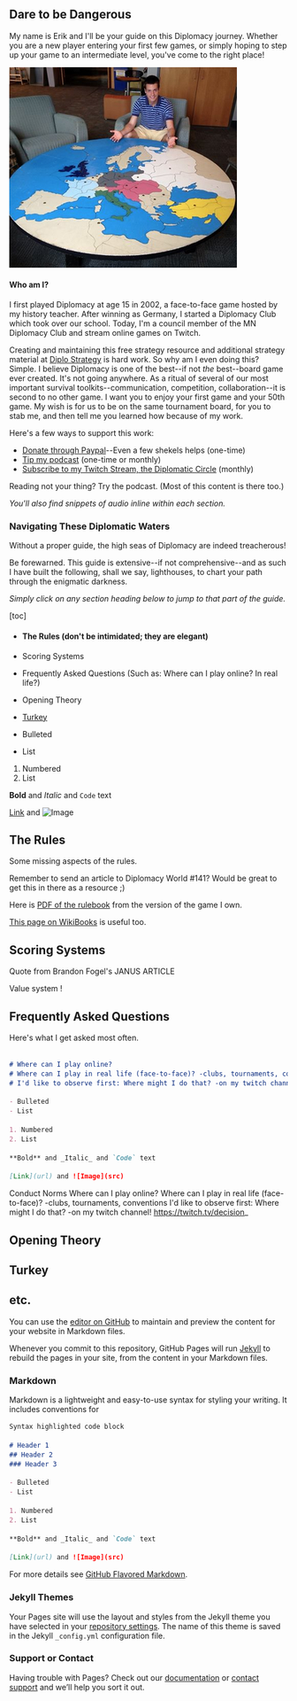## Dare to be Dangerous

My name is Erik and I'll be your guide on this Diplomacy journey. Whether you are a new player entering your first few games, or simply hoping to step up your game to an intermediate level, you've come to the right place!

![That's me at Saint Olaf College](/images/stolaf.png)

#### Who am I?

I first played Diplomacy at age 15 in 2002, a face-to-face game hosted by my history teacher. After winning as Germany, I started a Diplomacy Club which took over our school. Today, I'm a council member of the MN Diplomacy Club and stream online games on Twitch. 

Creating and maintaining this free strategy resource and additional strategy material at [Diplo Strategy](https://diplostrategy.com) is hard work. So why am I even doing this? Simple. I believe Diplomacy is one of the best--if not *the* best--board game ever created. It's not going anywhere. As a ritual of several of our most important survival toolkits--communication, competition, collaboration--it is second to no other game. I want you to enjoy your first game and your 50th game. My wish is for us to be on the same tournament board, for you to stab me, and then tell me you learned how because of my work.

Here's a few ways to support this work:

* [Donate through Paypal](https://paypal.me/erikv/7)--Even a few shekels helps (one-time)
* [Tip my podcast](https://tips.pinecast.com/jar/diplomacy-podcast) (one-time or monthly)
* [Subscribe to my Twitch Stream, the Diplomatic Circle](https://twitch.tv/decision_) (monthly)

Reading not your thing? Try the podcast. (Most of this content is there too.)

*You'll also find snippets of audio inline within each section.*

### Navigating These Diplomatic Waters

Without a proper guide, the high seas of Diplomacy are indeed treacherous! 

Be forewarned. This guide is extensive--if not comprehensive--and as such I have built the following, shall we say, lighthouses, to chart your path through the enigmatic darkness.

*Simply click on any section heading below to jump to that part of the guide.*

[toc]
- #### The Rules (don't be intimidated; they are elegant)
- Scoring Systems
- Frequently Asked Questions (Such as: Where can I play online? In real life?)
- Opening Theory
- [Turkey](#Turkey) 

- Bulleted
- List

1. Numbered
2. List

**Bold** and _Italic_ and `Code` text

[Link](url) and ![Image](src)


## The Rules 

Some missing aspects of the rules. 

Remember to send an article to Diplomacy World #141? Would be great to get this in there as a resource ;) 

Here is [PDF of the rulebook](https://www.wizards.com/avalonhill/rules/diplomacy.pdf) from the version of the game I own. 

[This page on WikiBooks](https://en.wikibooks.org/wiki/Diplomacy/Rules) is useful too.

## Scoring Systems

Quote from Brandon Fogel's JANUS ARTICLE

Value system ! 

## Frequently Asked Questions

Here's what I get asked most often. 

```markdown

# Where can I play online?
# Where can I play in real life (face-to-face)? -clubs, tournaments, conventions
# I'd like to observe first: Where might I do that? -on my twitch channel! https://twitch.tv/decision_

- Bulleted
- List

1. Numbered
2. List

**Bold** and _Italic_ and `Code` text

[Link](url) and ![Image](src)
```

Conduct
Norms
Where can I play online?
Where can I play in real life (face-to-face)? -clubs, tournaments, conventions
I'd like to observe first: Where might I do that? -on my twitch channel! https://twitch.tv/decision_

## Opening Theory

## Turkey <a name="Turkey"></a>

## etc.


You can use the [editor on GitHub](https://github.com/erikvanmechelen/diplomacybook/edit/master/README.md) to maintain and preview the content for your website in Markdown files.

Whenever you commit to this repository, GitHub Pages will run [Jekyll](https://jekyllrb.com/) to rebuild the pages in your site, from the content in your Markdown files.

### Markdown

Markdown is a lightweight and easy-to-use syntax for styling your writing. It includes conventions for

```markdown
Syntax highlighted code block

# Header 1
## Header 2
### Header 3

- Bulleted
- List

1. Numbered
2. List

**Bold** and _Italic_ and `Code` text

[Link](url) and ![Image](src)
```

For more details see [GitHub Flavored Markdown](https://guides.github.com/features/mastering-markdown/).

### Jekyll Themes

Your Pages site will use the layout and styles from the Jekyll theme you have selected in your [repository settings](https://github.com/erikvanmechelen/diplomacybook/settings). The name of this theme is saved in the Jekyll `_config.yml` configuration file.

### Support or Contact

Having trouble with Pages? Check out our [documentation](https://help.github.com/categories/github-pages-basics/) or [contact support](https://github.com/contact) and we’ll help you sort it out.

